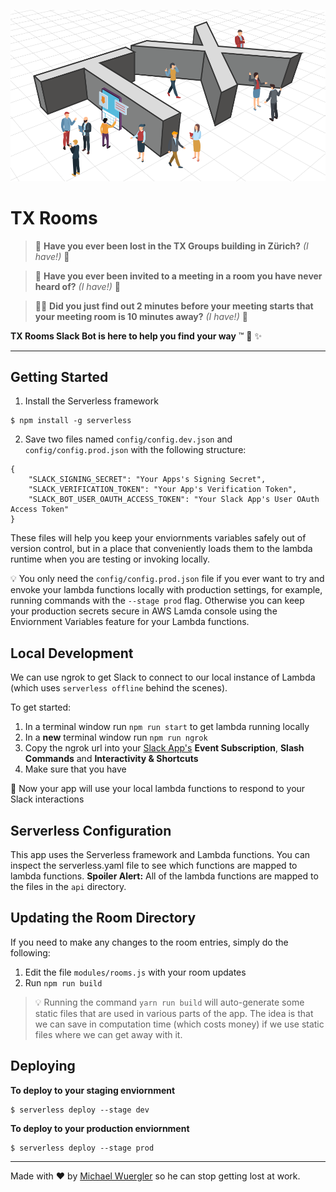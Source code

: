 <p align="center">
  <img alt="TX Rooms logo shows people standing around giant 3D letters T and X" src="media/TX-Rooms-Logo-993x539.png" width="546">
</p>

# TX Rooms

> :eyes: **Have you ever been lost in the TX Groups building in Zürich?** _(I have!)_ :wave:

> :see_no_evil: **Have you ever been invited to a meeting in a room you have never heard of?** _(I have!)_ :wave:

> :running_man: **Did you just find out 2 minutes before your meeting starts that your meeting room is 10 minutes away?** _(I have!)_ :wave:

**TX Rooms Slack Bot is here to help you find your way** :tm: :rainbow: :sparkles:

---

## Getting Started

1. Install the Serverless framework 

```
$ npm install -g serverless
```

2. Save two files named `config/config.dev.json` and `config/config.prod.json` with the following structure:

```
{
    "SLACK_SIGNING_SECRET": "Your Apps's Signing Secret",
    "SLACK_VERIFICATION_TOKEN": "Your App's Verification Token",
    "SLACK_BOT_USER_OAUTH_ACCESS_TOKEN": "Your Slack App's User OAuth Access Token"
}
```

These files will help you keep your enviornments variables safely out of version control, but in a place that conveniently loads them to the lambda runtime when you are testing or invoking locally. 

:bulb: You only need the `config/config.prod.json` file if you ever want to try and envoke your lambda functions locally with production settings, for example, running commands with the `--stage prod` flag. Otherwise you can keep your production secrets secure in AWS Lamda console using the Enviornment Variables feature for your Lambda functions.

## Local Development 

We can use ngrok to get Slack to connect to our local instance of Lambda (which uses `serverless offline` behind the scenes).

To get started:

1. In a terminal window run `npm run start` to get lambda running locally
2. In a **new** terminal window run `npm run ngrok`
3. Copy the ngrok url into your [Slack App's](https://api.slack.com/apps) **Event Subscription**, **Slash Commands** and **Interactivity & Shortcuts** 
4. Make sure that you have 

:rainbow: Now your app will use your local lambda functions to respond to your Slack interactions

## Serverless Configuration

This app uses the Serverless framework and Lambda functions. You can inspect the serverless.yaml file to see which functions are mapped to lambda functions. **Spoiler Alert:** All of the lambda functions are mapped to the files in the `api` directory.

## Updating the Room Directory

If you need to make any changes to the room entries, simply do the following:

1. Edit the file `modules/rooms.js` with your room updates
2. Run `npm run build`

> :bulb: Running the command `yarn run build` will auto-generate some static files that are used in various parts of the app. The idea is that we can save in computation time (which costs money) if we use static files where we can get away with it.


## Deploying

**To deploy to your staging enviornment**

```
$ serverless deploy --stage dev
```

**To deploy to your production enviornment**

```
$ serverless deploy --stage prod
```

---

Made with :heart: by [Michael Wuergler](https://github.com/radiovisual) so he can stop getting lost at work. 